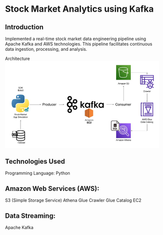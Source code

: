 # Stock Market Analytics using Kafka

## Introduction
Implemented a real-time stock market data engineering pipeline using Apache Kafka and AWS technologies. This pipeline facilitates continuous data ingestion, processing, and analysis.

Architecture
<img src="Architecture.jpg">

## Technologies Used
Programming Language:
Python

## Amazon Web Services (AWS):
S3 (Simple Storage Service)
Athena
Glue Crawler
Glue Catalog
EC2

## Data Streaming:
Apache Kafka